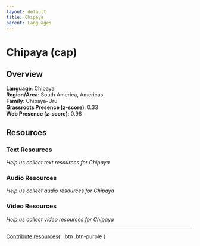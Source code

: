 ```yaml
---
layout: default
title: Chipaya
parent: Languages
---
```


# Chipaya (cap)

## Overview

**Language**: Chipaya  
**Region/Area**: South America, Americas  
**Family**: Chipaya-Uru  
**Grassroots Presence (z-score)**: 0.33  
**Web Presence (z-score)**: 0.98  

## Resources

### Text Resources
*Help us collect text resources for Chipaya*

### Audio Resources
*Help us collect audio resources for Chipaya*

### Video Resources
*Help us collect video resources for Chipaya*

---

[Contribute resources](https://forms.office.com/e/1SfLJx3u1r){: .btn .btn-purple }
